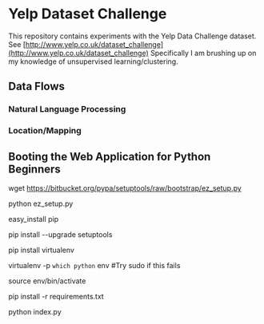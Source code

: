 # Yelp Dataset Challenge

This repository contains experiments with the Yelp Data Challenge dataset. See [http://www.yelp.co.uk/dataset_challenge](http://www.yelp.co.uk/dataset_challenge) Specifically I am brushing up on my knowledge of unsupervised learning/clustering.

## Data Flows

### Natural Language Processing

### Location/Mapping

## Booting the Web Application for Python Beginners

wget https://bitbucket.org/pypa/setuptools/raw/bootstrap/ez_setup.py

python ez_setup.py

easy_install pip

pip install --upgrade setuptools

pip install virtualenv

virtualenv -p `which python` env #Try sudo if this fails

source env/bin/activate

pip install -r requirements.txt

python index.py
